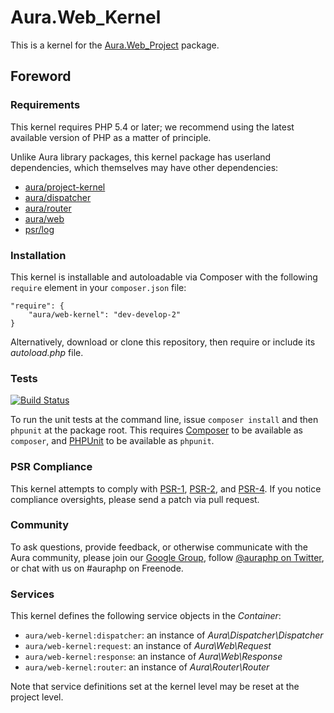 # Aura.Web_Kernel

This is a kernel for the [Aura.Web_Project](https://github.com/auraphp/Aura.Web_Project) package.

## Foreword

### Requirements

This kernel requires PHP 5.4 or later; we recommend using the latest available version of PHP as a matter of principle.

Unlike Aura library packages, this kernel package has userland dependencies, which themselves may have other dependencies:

- [aura/project-kernel](https://packagist.org/packages/aura/project-kernel)
- [aura/dispatcher](https://packagist.org/packages/aura/dispatcher)
- [aura/router](https://packagist.org/packages/aura/router)
- [aura/web](https://packagist.org/packages/aura/web)
- [psr/log](https://packagist.org/packages/psr/log)

### Installation

This kernel is installable and autoloadable via Composer with the following
`require` element in your `composer.json` file:

    "require": {
        "aura/web-kernel": "dev-develop-2"
    }

Alternatively, download or clone this repository, then require or include its
_autoload.php_ file.

### Tests

[![Build Status](https://travis-ci.org/auraphp/Aura.Web_Kernel.png?branch=develop-2)](https://travis-ci.org/auraphp/Aura.Web_Kernel)

To run the unit tests at the command line, issue `composer install` and then `phpunit` at the package root. This requires [Composer](http://getcomposer.org/) to be available as `composer`, and [PHPUnit](http://phpunit.de/) to be available as `phpunit`.


### PSR Compliance

This kernel attempts to comply with [PSR-1][], [PSR-2][], and [PSR-4][]. If
you notice compliance oversights, please send a patch via pull request.

[PSR-1]: https://github.com/php-fig/fig-standards/blob/master/accepted/PSR-1-basic-coding-standard.md
[PSR-2]: https://github.com/php-fig/fig-standards/blob/master/accepted/PSR-2-coding-style-guide.md
[PSR-4]: https://github.com/php-fig/fig-standards/blob/master/accepted/PSR-4-autoloader.md

### Community

To ask questions, provide feedback, or otherwise communicate with the Aura community, please join our [Google Group](http://groups.google.com/group/auraphp), follow [@auraphp on Twitter](http://twitter.com/auraphp), or chat with us on #auraphp on Freenode.

### Services

This kernel defines the following service objects in the _Container_:

- `aura/web-kernel:dispatcher`: an instance of _Aura\Dispatcher\Dispatcher_
- `aura/web-kernel:request`: an instance of _Aura\Web\Request_
- `aura/web-kernel:response`: an instance of _Aura\Web\Response_
- `aura/web-kernel:router`: an instance of _Aura\Router\Router_

Note that service definitions set at the kernel level may be reset at the project level.

